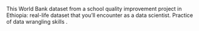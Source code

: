 This World Bank dataset from a school quality improvement project in Ethiopia: real-life dataset that you’ll encounter as a data scientist. Practice of data wrangling skills . 
